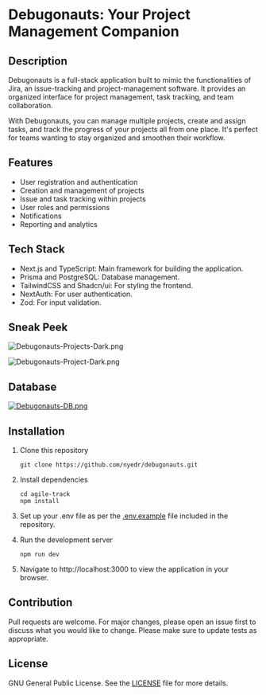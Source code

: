 # Debugonauts: Your Project Management Companion

## Description

Debugonauts is a full-stack application built to mimic the functionalities of Jira, an issue-tracking and project-management software. It provides an organized interface for project management, task tracking, and team collaboration.

With Debugonauts, you can manage multiple projects, create and assign tasks, and track the progress of your projects all from one place. It's perfect for teams wanting to stay organized and smoothen their workflow.

## Features

- User registration and authentication
- Creation and management of projects
- Issue and task tracking within projects
- User roles and permissions
- Notifications
- Reporting and analytics

## Tech Stack

- Next.js and TypeScript: Main framework for building the application.
- Prisma and PostgreSQL: Database management.
- TailwindCSS and Shadcn/ui: For styling the frontend.
- NextAuth: For user authentication.
- Zod: For input validation.

## Sneak Peek
![Debugonauts-Projects-Dark.png](https://i.postimg.cc/5y4ZF9R2/Debugonauts-Projects-Dark.png)
<!-- ![Debugonauts-Projects-Light.png](https://i.postimg.cc/HxgGd905/Debugonauts-Projects-Light.png) -->
![Debugonauts-Project-Dark.png](https://i.postimg.cc/ZRFGRvjQ/Debugonauts-Project-Dark.png)
<!-- ![Debugonauts-Project-Light.png](https://i.postimg.cc/mrMxv59B/Debugonauts-Project-Light.png) -->

## Database

[![Debugonauts-DB.png](https://i.postimg.cc/4xJDMk3Q/Debugonauts-DB-1.png)](https://postimg.cc/1VHqQ2fX)

## Installation

1. Clone this repository

   ```
   git clone https://github.com/nyedr/debugonauts.git
   ```

2. Install dependencies

   ```
   cd agile-track
   npm install
   ```

3. Set up your .env file as per the [.env.example](.env.example) file included in the repository.

4. Run the development server

   ```
   npm run dev
   ```

5. Navigate to http://localhost:3000 to view the application in your browser.

## Contribution

Pull requests are welcome. For major changes, please open an issue first to discuss what you would like to change. Please make sure to update tests as appropriate.

## License

GNU General Public License. See the [LICENSE](LICENSE) file for more details.
